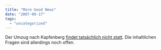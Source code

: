 ```yaml
---
title: "More Good News"
date: "2007-09-17"
tags: 
  - "uncategorized"
---
```


Der Umzug nach Kapfenberg [findet tatsächlich nicht statt](http://www.kleinezeitung.at/nachrichten/chronik/563949/index.do "Kleine Zeitung > Nachrichten > Chronik"). Die inhaltlichen Fragen sind allerdings noch offen.
